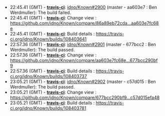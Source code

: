 * <a id="22:45.41">22:45.41 (GMT)</a> - __[travis-ci](https://github.com/travis-ci)__: <a href="https://github.com/idno/Known/issues/2900">idno/Known#2900</a> (master - aa603e7 : Ben Werdmuller): The build failed.
* <a id="22:45.41">22:45.41 (GMT)</a> - __[travis-ci](https://github.com/travis-ci)__: Change view : https://github.com/idno/Known/compare/86a89eb72cda...aa603e7fc68e
* <a id="22:45.41">22:45.41 (GMT)</a> - __[travis-ci](https://github.com/travis-ci)__: Build details : https://travis-ci.org/idno/Known/builds/108403641
* <a id="22:57.36">22:57.36 (GMT)</a> - __[travis-ci](https://github.com/travis-ci)__: <a href="https://github.com/idno/Known/issues/2901">idno/Known#2901</a> (master - 677bcc2 : Ben Werdmuller): The build passed.
* <a id="22:57.36">22:57.36 (GMT)</a> - __[travis-ci](https://github.com/travis-ci)__: Change view : https://github.com/idno/Known/compare/aa603e7fc68e...677bcc290bf9
* <a id="22:57.36">22:57.36 (GMT)</a> - __[travis-ci](https://github.com/travis-ci)__: Build details : https://travis-ci.org/idno/Known/builds/108403737
* <a id="23:05.21">23:05.21 (GMT)</a> - __[travis-ci](https://github.com/travis-ci)__: <a href="https://github.com/idno/Known/issues/2902">idno/Known#2902</a> (master - c57d015 : Ben Werdmuller): The build passed.
* <a id="23:05.21">23:05.21 (GMT)</a> - __[travis-ci](https://github.com/travis-ci)__: Change view : https://github.com/idno/Known/compare/677bcc290bf9...c57d015efa48
* <a id="23:05.21">23:05.21 (GMT)</a> - __[travis-ci](https://github.com/travis-ci)__: Build details : https://travis-ci.org/idno/Known/builds/108403781
